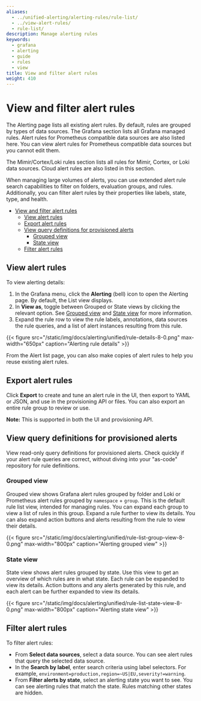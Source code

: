 ```yaml
---
aliases:
  - ../unified-alerting/alerting-rules/rule-list/
  - ../view-alert-rules/
  - rule-list/
description: Manage alerting rules
keywords:
  - grafana
  - alerting
  - guide
  - rules
  - view
title: View and filter alert rules
weight: 410
---
```


# View and filter alert rules

The Alerting page lists all existing alert rules. By default, rules are grouped by types of data sources. The Grafana section lists all Grafana managed rules. Alert rules for Prometheus compatible data sources are also listed here. You can view alert rules for Prometheus compatible data sources but you cannot edit them.

The Mimir/Cortex/Loki rules section lists all rules for Mimir, Cortex, or Loki data sources. Cloud alert rules are also listed in this section.

When managing large volumes of alerts, you can use extended alert rule search capabilities to filter on folders, evaluation groups, and rules. Additionally, you can filter alert rules by their properties like labels, state, type, and health.

- [View and filter alert rules](#view-and-filter-alert-rules)
  - [View alert rules](#view-alert-rules)
  - [Export alert rules](#export-alert-rules)
  - [View query definitions for provisioned alerts](#view-query-definitions-for-provisioned-alerts)
    - [Grouped view](#grouped-view)
    - [State view](#state-view)
  - [Filter alert rules](#filter-alert-rules)

## View alert rules

To view alerting details:

1. In the Grafana menu, click the **Alerting** (bell) icon to open the Alerting page. By default, the List view displays.
1. In **View as**, toggle between Grouped or State views by clicking the relevant option. See [Grouped view](#grouped-view) and [State view](#state-view) for more information.
1. Expand the rule row to view the rule labels, annotations, data sources the rule queries, and a list of alert instances resulting from this rule.

{{< figure src="/static/img/docs/alerting/unified/rule-details-8-0.png" max-width="650px" caption="Alerting rule details" >}}

From the Alert list page, you can also make copies of alert rules to help you reuse existing alert rules.

## Export alert rules

Click **Export** to create and tune an alert rule in the UI, then export to YAML or JSON, and use in the provisioning API or files. You can also export an entire rule group to review or use.

**Note:** This is supported in both the UI and provisioning API.

## View query definitions for provisioned alerts

View read-only query definitions for provisioned alerts. Check quickly if your alert rule queries are correct, without diving into your "as-code" repository for rule definitions.

### Grouped view

Grouped view shows Grafana alert rules grouped by folder and Loki or Prometheus alert rules grouped by `namespace` + `group`. This is the default rule list view, intended for managing rules. You can expand each group to view a list of rules in this group. Expand a rule further to view its details. You can also expand action buttons and alerts resulting from the rule to view their details.

{{< figure src="/static/img/docs/alerting/unified/rule-list-group-view-8-0.png" max-width="800px" caption="Alerting grouped view" >}}

### State view

State view shows alert rules grouped by state. Use this view to get an overview of which rules are in what state. Each rule can be expanded to view its details. Action buttons and any alerts generated by this rule, and each alert can be further expanded to view its details.

{{< figure src="/static/img/docs/alerting/unified/rule-list-state-view-8-0.png" max-width="800px" caption="Alerting state view" >}}

## Filter alert rules

To filter alert rules:

- From **Select data sources**, select a data source. You can see alert rules that query the selected data source.
- In the **Search by label**, enter search criteria using label selectors. For example, `environment=production,region=~US|EU,severity!=warning`.
- From **Filter alerts by state**, select an alerting state you want to see. You can see alerting rules that match the state. Rules matching other states are hidden.

